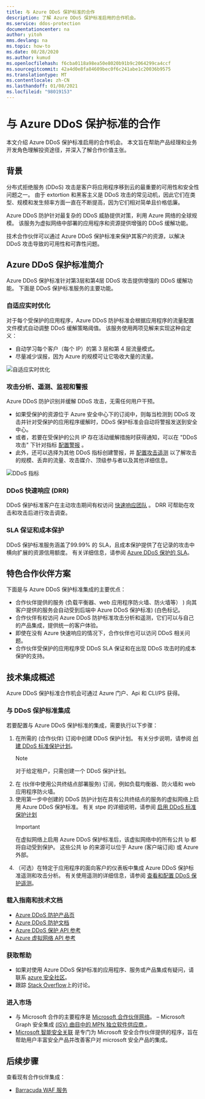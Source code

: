 ```yaml
---
title: 与 Azure DDoS 保护标准的合作
description: 了解 Azure DDoS 保护标准启用的合作机会。
ms.service: ddos-protection
documentationcenter: na
author: yitoh
mms.devlang: na
ms.topic: how-to
ms.date: 08/28/2020
ms.author: kumud
ms.openlocfilehash: f6cba0118a98ea50e8020b91b9c2064299ca4ccf
ms.sourcegitcommit: 42a4d0e8fa84609bec0f6c241abe1c20036b9575
ms.translationtype: MT
ms.contentlocale: zh-CN
ms.lasthandoff: 01/08/2021
ms.locfileid: "98019153"
---
```

# <a name="partnering-with-azure-ddos-protection-standard"></a>与 Azure DDoS 保护标准的合作
本文介绍 Azure DDoS 保护标准启用的合作机会。 本文旨在帮助产品经理和业务开发角色理解投资途径，并深入了解合作价值主张。

## <a name="background"></a>背景
分布式拒绝服务 (DDoS) 攻击是客户将应用程序移到云的最重要的可用性和安全性问题之一。 由于 extortion 和黑客主义是 DDoS 攻击的常见动机，因此它们在类型、规模和发生频率方面一直在不断提高，因为它们相对简单且价格低廉。

Azure DDoS 防护针对最复杂的 DDoS 威胁提供对策，利用 Azure 网络的全球规模。 该服务为虚拟网络中部署的应用程序和资源提供增强的 DDoS 缓解功能。

技术合作伙伴可以通过 Azure DDoS 保护标准来保护其客户的资源，以解决 DDoS 攻击导致的可用性和可靠性问题。

## <a name="introduction-to-azure-ddos-protection-standard"></a>Azure DDoS 保护标准简介
Azure DDoS 保护标准针对第3层和第4层 DDoS 攻击提供增强的 DDoS 缓解功能。 下面是 DDoS 保护标准服务的主要功能。

### <a name="adaptive-real-time-tuning"></a>自适应实时优化
对于每个受保护的应用程序，Azure DDoS 防护标准会根据应用程序的流量配置文件模式自动调整 DDoS 缓解策略阈值。 该服务使用两项见解来实现这种自定义：

- 自动学习每个客户（每个 IP）的第 3 层和第 4 层流量模式。
- 尽量减少误报，因为 Azure 的规模可让它吸收大量的流量。

![自适应实时优化](./media/ddos-protection-partner-onboarding/real-time-tuning.png)

### <a name="attack-analytics-telemetry-monitoring-and-alerting"></a>攻击分析、遥测、监视和警报
Azure DDoS 防护识别并缓解 DDoS 攻击，无需任何用户干预。

- 如果受保护的资源位于 Azure 安全中心下的订阅中，则每当检测到 DDoS 攻击并针对受保护的应用程序缓解时，DDoS 保护标准会自动将警报发送到安全中心。
- 或者，若要在受保护的公共 IP 存在活动缓解措施时获得通知，可以在 "DDoS 攻击" 下针对指标 [配置警报](alerts.md) 。
- 此外，还可以选择为其他 DDoS 指标创建警报，并 [配置攻击遥测](telemetry.md) 以了解攻击的规模、丢弃的流量、攻击媒介、顶级参与者以及其他详细信息。

![DDoS 指标](./media/ddos-protection-partner-onboarding/ddos-metrics.png)

### <a name="ddos-rapid-response-drr"></a>DDoS 快速响应 (DRR) 
DDoS 保护标准客户在主动攻击期间有权访问 [快速响应团队](ddos-rapid-response.md) 。 DRR 可帮助在攻击和攻击后进行攻击调查。

### <a name="sla-guarantee-and-cost-protection"></a>SLA 保证和成本保护
DDoS 保护标准服务涵盖了99.99% 的 SLA，且成本保护提供了在记录的攻击中横向扩展的资源信用额度。 有关详细信息，请参阅 [Azure DDoS 保护的 SLA](https://azure.microsoft.com/support/legal/sla/ddos-protection/v1_0/)。

## <a name="featured-partner-scenarios"></a>特色合作伙伴方案
下面是与 Azure DDoS 保护标准集成的主要优点：

- 合作伙伴提供的服务 (负载平衡器、web 应用程序防火墙、防火墙等） ) 向其客户提供的服务会自动受到后端中 Azure DDoS 保护标准)  (白色标记。
- 合作伙伴有权访问 Azure DDoS 防护标准攻击分析和遥测，它们可以与自己的产品集成，提供统一的客户体验。  
- 即使在没有 Azure 快速响应的情况下，合作伙伴也可以访问 DDoS 相关问题。
- 合作伙伴受保护的应用程序受 DDoS SLA 保证和在出现 DDoS 攻击时的成本保护的支持。

## <a name="technical-integration-overview"></a>技术集成概述
Azure DDoS 保护标准合作机会可通过 Azure 门户、Api 和 CLI/PS 获得。

### <a name="integrate-with-ddos-protection-standard"></a>与 DDoS 保护标准集成
若要配置与 Azure DDoS 保护标准的集成，需要执行以下步骤：
1. 在所需的 (合作伙伴) 订阅中创建 DDoS 保护计划。 有关分步说明，请参阅 [创建 DDoS 标准保护计划](manage-ddos-protection.md#create-a-ddos-protection-plan)。
   > [!NOTE]
   > 对于给定租户，只需创建一个 DDoS 保护计划。 
2. 在 (伙伴中使用公共终结点部署服务) 订阅，例如负载均衡器、防火墙和 web 应用程序防火墙。 
3. 使用第一步中创建的 DDoS 防护计划在具有公共终结点的服务的虚拟网络上启用 Azure DDoS 保护标准。 有关 stpe 的详细说明，请参阅 [启用 DDoS 标准保护计划](manage-ddos-protection.md#enable-ddos-protection-for-an-existing-virtual-network)
   > [!IMPORTANT] 
   > 在虚拟网络上启用 Azure DDoS 保护标准后，该虚拟网络中的所有公共 Ip 都将自动受到保护。 这些公共 Ip 的来源可以位于 Azure (客户端订阅) 或 Azure 外部。 
4. （可选）在特定于应用程序的面向客户的仪表板中集成 Azure DDoS 保护标准遥测和攻击分析。 有关使用遥测的详细信息，请参阅 [查看和配置 DDoS 保护遥测](telemetry.md)。 

### <a name="onboarding-guides-and-technical-documentation"></a>载入指南和技术文档

- [Azure DDoS 防护产品页](https://azure.microsoft.com/services/ddos-protection/)
- [Azure DDoS 防护文档](ddos-protection-overview.md)
- [Azure DDoS 保护 API 参考](/rest/api/virtualnetwork/ddosprotectionplans)
- [Azure 虚拟网络 API 参考](/rest/api/virtualnetwork/virtualnetworks)

### <a name="get-help"></a>获取帮助

- 如果对使用 Azure DDoS 保护标准的应用程序、服务或产品集成有疑问，请联系 [azure 安全社区](https://techcommunity.microsoft.com/t5/security-identity/bd-p/Azure-Security)。
- 跟踪 [Stack Overflow](https://stackoverflow.com/tags/azure-ddos/)上的讨论。

### <a name="get-to-market"></a>进入市场

- 与 Microsoft 合作的主要程序是 [Microsoft 合作伙伴网络](https://partner.microsoft.com/)。 – Microsoft Graph 安全集成 [ (ISV) 曲目中的 MPN 独立软件供应商 ](https://partner.microsoft.com/saas-solution-guide) 。
- [Microsoft 智能安全关联](https://www.microsoft.com/security/business/intelligent-security-association?rtc=1) 是专门为 Microsoft 安全合作伙伴提供的程序，旨在帮助用户丰富安全产品并改善客户对 microsoft 安全产品的集成。

## <a name="next-steps"></a>后续步骤
查看现有合作伙伴集成：

- [Barracuda WAF 服务](https://www.barracuda.com/waf-as-a-service)
